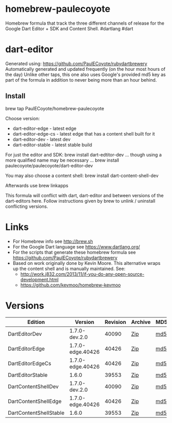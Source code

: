 homebrew-paulecoyote
====================

Homebrew formula that track the three different channels of release for the Google Dart Editor + SDK and Content Shell.  #dartlang #dart

dart-editor
===========

Generated using: https://github.com/PaulECoyote/rubydartbrewery
Automatically generated and updated frequently (on the hour most hours of the day)
Unlike other taps, this one also uses Google's provided md5 key as part of the formula in addition to never being more than an hour behind.

Install
-------
brew tap PaulECoyote/homebrew-paulecoyote

Choose version:
* dart-editor-edge - latest edge
* dart-editor-edge-cs - latest edge that has a content shell built for it
* dart-editor-dev - latest dev
* dart-editor-stable - latest stable build

For just the editor and SDK:
brew install dart-edtitor-dev
... though using a more qualified name may be necessary ...
brew install paulecoyote/paulecoyote/dart-editor-dev

You may also choose a content shell:
brew install dart-content-shell-dev

Afterwards use 
brew linkapps

This formula will conflict with dart, dart-editor and between versions of the dart-editors here.  Follow instructions given by brew to unlink / uninstall conflicting versions.

Links
=====
* For Homebrew info see http://brew.sh
* For the Google Dart language see https://www.dartlang.org/
* For the scripts that generate these homebrew formula see https://github.com/PaulECoyote/rubydartbrewery
* Based on work originally done by Kevin Moore. This alternative wraps up the content shell and is manually maintained.  See: 
    * http://work.j832.com/2013/11/if-you-do-any-open-source-development.html
    * https://github.com/kevmoo/homebrew-kevmoo

Versions
========
| Edition | Version | Revision | Archive | MD5 | Notes |
| ------- | ------- | -------- | ------- | --- | ----- |
| DartEditorDev | 1.7.0-dev.2.0 | 40090 | [Zip](https://storage.googleapis.com/dart-archive/channels/dev/release/40090/editor/darteditor-macos-x64.zip) | [md5](https://storage.googleapis.com/dart-archive/channels/dev/release/40090/editor/darteditor-macos-x64.zip.md5sum) | [Changes](https://storage.googleapis.com/dart-archive/channels/dev/release/latest/changelog.html) |
| DartEditorEdge | 1.7.0-edge.40426 | 40426 | [Zip](https://storage.googleapis.com/dart-archive/channels/be/raw/40426/editor/darteditor-macos-x64.zip) | [md5](https://storage.googleapis.com/dart-archive/channels/be/raw/40426/editor/darteditor-macos-x64.zip.md5sum) | - |
| DartEditorEdgeCs | 1.7.0-edge.40426 | 40426 | [Zip](https://storage.googleapis.com/dart-archive/channels/be/raw/40426/editor/darteditor-macos-x64.zip) | [md5](https://storage.googleapis.com/dart-archive/channels/be/raw/40426/editor/darteditor-macos-x64.zip.md5sum) | - |
| DartEditorStable | 1.6.0 | 39553 | [Zip](https://storage.googleapis.com/dart-archive/channels/stable/release/39553/editor/darteditor-macos-x64.zip) | [md5](https://storage.googleapis.com/dart-archive/channels/stable/release/39553/editor/darteditor-macos-x64.zip.md5sum) | [Changes](https://storage.googleapis.com/dart-archive/channels/stable/release/latest/changelog.html) |
| DartContentShellDev | 1.7.0-dev.2.0 | 40090 | [Zip](https://storage.googleapis.com/dart-archive/channels/dev/release/40090/dartium/content_shell-macos-ia32-release.zip) | [md5](https://storage.googleapis.com/dart-archive/channels/dev/release/40090/dartium/content_shell-macos-ia32-release.zip.md5sum) | - |
| DartContentShellEdge | 1.7.0-edge.40426 | 40426 | [Zip](https://storage.googleapis.com/dart-archive/channels/be/raw/40426/dartium/content_shell-macos-ia32-release.zip) | [md5](https://storage.googleapis.com/dart-archive/channels/be/raw/40426/dartium/content_shell-macos-ia32-release.zip.md5sum) | - |
| DartContentShellStable | 1.6.0 | 39553 | [Zip](https://storage.googleapis.com/dart-archive/channels/stable/release/39553/dartium/content_shell-macos-ia32-release.zip) | [md5](https://storage.googleapis.com/dart-archive/channels/stable/release/39553/dartium/content_shell-macos-ia32-release.zip.md5sum) | - |
